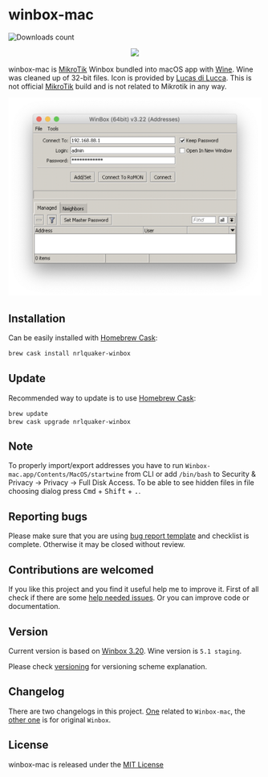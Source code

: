 # winbox-mac

![Downloads count](https://img.shields.io/github/downloads/nrlquaker/winbox-mac/total.svg)

<p align="center">
  <img src="icon.png" width="200">
</p>

winbox-mac is [MikroTik](https://mikrotik.com) Winbox bundled into macOS app with [Wine](https://www.winehq.org). Wine was cleaned up of 32-bit files.
Icon is provided by [Lucas di Lucca](https://github.com/luccaccine). This is not official [MikroTik](https://mikrotik.com) build and is not related to Mikrotik in any way.

![winbox-mac screenshot](screenshot.png)

## Installation

Can be easily installed with [Homebrew Cask](https://caskroom.github.io):

```sh
brew cask install nrlquaker-winbox
```

## Update

Recommended way to update is to use [Homebrew Cask](https://caskroom.github.io):
```
brew update
brew cask upgrade nrlquaker-winbox
```

## Note

To properly import/export addresses you have to run `Winbox-mac.app/Contents/MacOS/startwine` from CLI or add `/bin/bash` to Security & Privacy → Privacy → Full Disk Access. To be able to see hidden files in file choosing dialog press <kbd>Cmd</kbd> + <kbd>Shift</kbd> + <kbd>.</kbd>.

## Reporting bugs

Please make sure that you are using [bug report template](https://github.com/nrlquaker/winbox-mac/issues/new?assignees=nrlquaker&labels=&template=bug_report.md&title=) and checklist is complete. Otherwise it may be closed without review.

## Contributions are welcomed

If you like this project and you find it useful help me to improve it. First of all check if there are some [help needed issues](https://github.com/nrlquaker/winbox-mac/issues?q=is%3Aissue+is%3Aopen+label%3A%22help+wanted%22). Or you can improve code or documentation.

## Version

Current version is based on [Winbox 3.20](https://download.mikrotik.com/winbox/3.20/winbox64.exe).
Wine version is `5.1 staging`.

Please check [versioning](VERSIONING.md) for versioning scheme explanation.

## Changelog

There are two changelogs in this project. [One](CHANGELOG.md) related to `Winbox-mac`, the [other one](CHANGELOG_WINBOX.md) is for original `Winbox`.

## License

winbox-mac is released under the [MIT License](https://github.com/nrlquaker/winbox-mac/blob/master/LICENSE)
